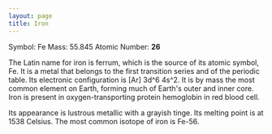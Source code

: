 ```yaml
---
layout: page
title: Iron
---
```


Symbol: Fe
Mass: 55.845 
Atomic Number: **26**

The Latin name for iron is ferrum, which is the source of 
its atomic symbol, Fe. It is a metal that belongs to the 
first transition series and of the periodic table. Its 
electronic configuration is [Ar] 3d^6 4s^2. It is by mass 
the most common element on Earth, forming much of Earth's 
outer and inner core. Iron is present in oxygen-transporting 
protein hemoglobin in red blood cell.

Its appearance is lustrous metallic with a grayish tinge.
Its melting point is at 1538 Celsius.
The most common isotope of iron is Fe-56.
